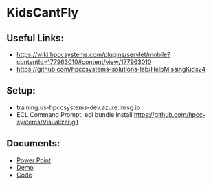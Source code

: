 # KidsCantFly
## Useful Links:
* https://wiki.hpccsystems.com/plugins/servlet/mobile?contentId=177963010#content/view/177963010
* https://github.com/hpccsystems-solutions-lab/HelpMissingKids24

## Setup:
* training.us-hpccsystems-dev.azure.lnrsg.io
* ECL Command Prompt: ecl bundle install https://github.com/hpcc-systems/Visualizer.git

## Documents:
* [Power Point](https://github.com/Samuel-Downs/KidsCantFly/blob/main/docs/Kids%20Can't%20Fly.pptx)
* [Demo](https://github.com/Samuel-Downs/KidsCantFly/blob/main/demo/VID_20240211_033024.mp4)
* [Code](https://github.com/Samuel-Downs/KidsCantFly/blob/main/puttingItAllTogetherSamDowns.ecl)

